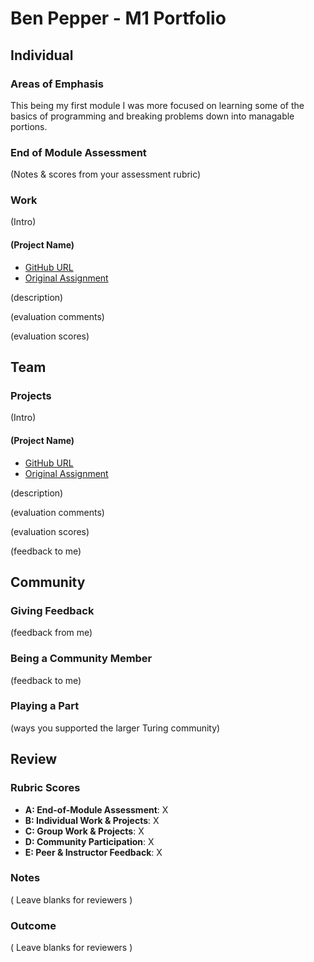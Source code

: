 # Ben Pepper - M1 Portfolio

## Individual

### Areas of Emphasis

This being my first module I was more focused on learning some of the basics of programming and breaking problems down into managable portions.  

### End of Module Assessment

(Notes & scores from your assessment rubric)

### Work

(Intro)

#### (Project Name)

* [GitHub URL](https://github.com/bfpepper/flashcard)
* [Original Assignment]()

(description)

(evaluation comments)

(evaluation scores)

## Team

### Projects

(Intro)

#### (Project Name)

* [GitHub URL]()
* [Original Assignment]()

(description)

(evaluation comments)

(evaluation scores)

(feedback to me)

## Community

### Giving Feedback

(feedback from me)

### Being a Community Member

(feedback to me)

### Playing a Part

(ways you supported the larger Turing community)

## Review

### Rubric Scores

* **A: End-of-Module Assessment**: X
* **B: Individual Work & Projects**: X
* **C: Group Work & Projects**: X
* **D: Community Participation**: X
* **E: Peer & Instructor Feedback**: X

### Notes

( Leave blanks for reviewers )

### Outcome

( Leave blanks for reviewers )

